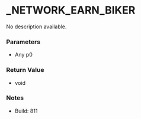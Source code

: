 # _NETWORK_EARN_BIKER

No description available.

### Parameters
* Any p0

### Return Value
* void

### Notes
* Build: 811

